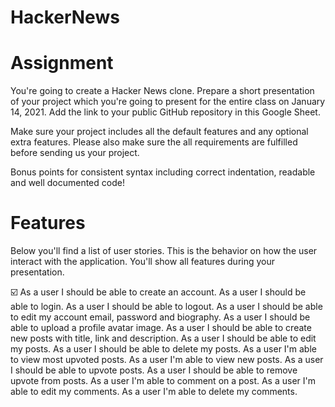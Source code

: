 # HackerNews

# Assignment

You're going to create a Hacker News clone. Prepare a short presentation of your project which you're going to present for the entire class on January 14, 2021. Add the link to your public GitHub repository in this Google Sheet.

Make sure your project includes all the default features and any optional extra features. Please also make sure the all requirements are fulfilled before sending us your project.

Bonus points for consistent syntax including correct indentation, readable and well documented code!

# Features

Below you'll find a list of user stories. This is the behavior on how the user interact with the application. You'll show all features during your presentation.

:ballot_box_with_check: As a user I should be able to create an account.
As a user I should be able to login.
As a user I should be able to logout.
As a user I should be able to edit my account email, password and biography.
As a user I should be able to upload a profile avatar image.
As a user I should be able to create new posts with title, link and description.
As a user I should be able to edit my posts.
As a user I should be able to delete my posts.
As a user I'm able to view most upvoted posts.
As a user I'm able to view new posts.
As a user I should be able to upvote posts.
As a user I should be able to remove upvote from posts.
As a user I'm able to comment on a post.
As a user I'm able to edit my comments.
As a user I'm able to delete my comments.
